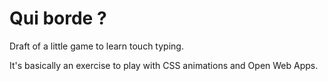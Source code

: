 # Qui borde ?

Draft of a little game to learn touch typing.

It's basically an exercise to play with CSS animations and Open Web Apps.


